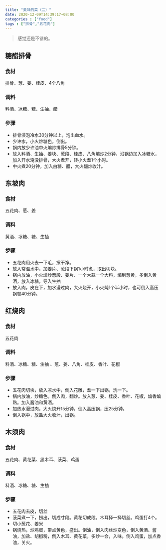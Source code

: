 ```yaml
---
title: "美味的菜（二）"
date: 2020-12-09T14:39:17+08:00
categories : ["food"]
tags : ["排骨","五花肉"]
---
```

>感觉还是不错的。

## 糖醋排骨
### 食材
排骨、葱、姜、桂皮、4个八角
### 调料
料酒、冰糖、糖、生抽、醋
### 步骤
* 排骨浸泡冷水30分钟以上，泡出血水。
* 少许水，小火炒糖色，倒出。
* 锅内放少许油中火煸炒排骨5分钟。
* 放入料酒、生抽、姜块、葱段、桂皮、八角煸炒2分钟，沿锅边加入冰糖水，加入开水淹没排骨，大火煮开，转小火煮1个小时。
* 中火煮20分钟，加入白糖、醋，大火翻炒收汁。

## 东坡肉
### 食材
五花肉、葱、姜
### 调料
黄酒、冰糖、糖、生抽 
### 步骤
* 五花肉用火去一下毛，擦干净。
* 放入常温水中，加姜片、葱段下锅1小时煮，取出切块。
* 锅内放油，小火煸炒葱段、姜片、一个大蒜一个大料，煸到葱黄，多倒入黄酒，放入冰糖，导入生抽
* 放入肉，皮在下，加水漫过肉，大火烧开，小火炖1个半小时，也可倒入高压锅顿40分钟。

## 红烧肉  
### 食材
五花肉
### 调料
料酒、冰糖、糖、生抽 、葱、姜、八角、桂皮、香叶、花椒    
### 步骤
* 五花肉切块，放入凉水中，倒入花雕，煮一下出锅，洗一下。                               
* 锅内放油，炒糖色。倒入肉，翻炒。放入葱、姜、桂皮、香叶、花椒，煸香煸熟。加入酱油和黄酒。                                               
* 加热水漫过肉，大火烧开15分钟，倒入高压锅，压25分钟。                               
* 倒入锅中，放盐大火收汁，出锅。    

## 木须肉  
### 食材
五花肉、黄花菜、黑木耳、菠菜、鸡蛋        
### 调料
料酒、冰糖、糖、生抽     
### 步骤
* 五花肉去皮，切丝                                      
* 菠菜煮一下，捞出，切成寸段。黄花切成段。木耳择一择切丝。鸡蛋打4个。                                             
* 切小葱花、姜米                               
* 锅烧热，炒鸡蛋，带点黄色，盛出。倒油，倒入肉丝炒变色，倒入黄酒、酱油，加盐、胡椒粉，倒入木耳、黄花菜，多炒一会，入味。倒入鸡蛋，加点香油，关火。                                                                                                             
